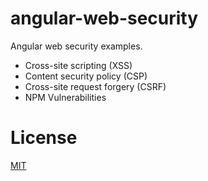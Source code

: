 # angular-web-security

Angular web security examples.

- Cross-site scripting (XSS)
- Content security policy (CSP)
- Cross-site request forgery (CSRF)
- NPM Vulnerabilities

# License

[MIT](LICENSE)
